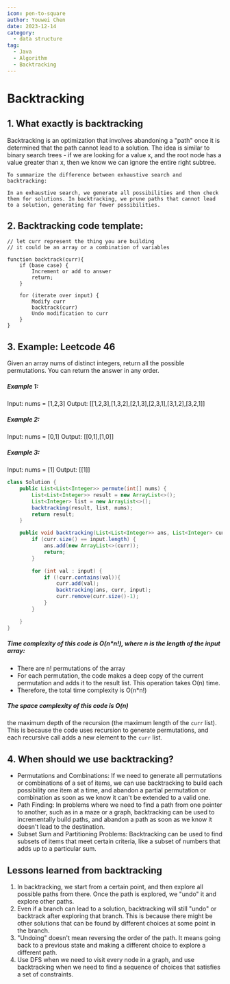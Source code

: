 ```yaml
---
icon: pen-to-square
author: Youwei Chen
date: 2023-12-14
category:
  - data structure
tag:
  - Java
  - Algorithm
  - Backtracking
---
```


# Backtracking

## 1. What exactly is backtracking

Backtracking is an optimization that involves abandoning a "path" once it is determined that the path cannot lead to a
solution. The idea is similar to binary search trees - if we are looking for a value x, and the root node has a value
greater than x, then we know we can ignore the entire right subtree.

```text
To summarize the difference between exhaustive search and backtracking:

In an exhaustive search, we generate all possibilities and then check them for solutions. In backtracking, we prune paths that cannot lead to a solution, generating far fewer possibilities.
```

## 2. Backtracking code template:

```text
// let curr represent the thing you are building
// it could be an array or a combination of variables

function backtrack(curr){
    if (base case) {
        Increment or add to answer
        return;
    }

    for (iterate over input) {
        Modify curr
        backtrack(curr)
        Undo modification to curr
    }
}
```

## 3. Example: Leetcode 46

Given an array nums of distinct integers, return all the possible permutations. You can return the answer in any order.

##### Example 1:

Input: nums = [1,2,3]
Output: [[1,2,3],[1,3,2],[2,1,3],[2,3,1],[3,1,2],[3,2,1]]

##### Example 2:

Input: nums = [0,1]
Output: [[0,1],[1,0]]

##### Example 3:

Input: nums = [1]
Output: [[1]]

```java
class Solution {
    public List<List<Integer>> permute(int[] nums) {
        List<List<Integer>> result = new ArrayList<>();
        List<Integer> list = new ArrayList<>();
        backtracking(result, list, nums);
        return result;
    }

    public void backtracking(List<List<Integer>> ans, List<Integer> curr, int[] input){
        if (curr.size() == input.length) {
            ans.add(new ArrayList<>(curr));
            return;
        }

        for (int val : input) {
            if (!curr.contains(val)){
                curr.add(val);
                backtracking(ans, curr, input);
                curr.remove(curr.size()-1);
            }
        }

    }
}
```

##### Time complexity of this code is O(n\*n!), where n is the length of the input array:

- There are n! permutations of the array
- For each permutation, the code makes a deep copy of the current permutation and adds it to the result list. This operation takes O(n) time.
- Therefore, the total time complexity is O(n\*n!)

##### The space complexity of this code is O(n)

the maximum depth of the recursion (the maximum length of the `curr` list). This is because the code uses recursion to generate permutations, and each recursive call adds a new element to the `curr` list.

## 4. When should we use backtracking?

- Permutations and Combinations: If we need to generate all permutations or combinations of a set of items, we can use backtracking to build each possibility one item at a time, and abandon a partial permutation or combination as soon as we know it can't be extended to a valid one.
- Path Finding: In problems where we need to find a path from one pointer to another, such as in a maze or a graph, backtracking can be used to incrementally build paths, and abandon a path as soon as we know it doesn't lead to the destination.
- Subset Sum and Partitioning Problems: Backtracking can be used to find subsets of items that meet certain criteria, like a subset of numbers that adds up to a particular sum.

## Lessons learned from backtracking

1. In backtracking, we start from a certain point, and then explore all possible paths from there. Once the path is explored, we "undo" it and explore other paths.
2. Even if a branch can lead to a solution, backtracking will still "undo" or backtrack after exploring that branch. This is because there might be other solutions that can be found by different choices at some point in the branch.
3. "Undoing" doesn't mean reversing the order of the path. It means going back to a previous state and making a different choice to explore a different path.
4. Use DFS when we need to visit every node in a graph, and use backtracking when we need to find a sequence of choices that satisfies a set of constraints.
